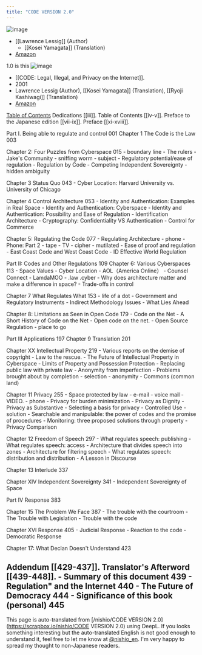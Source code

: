 ```yaml
---
title: "CODE VERSION 2.0"
---
```


![image](https://gyazo.com/1a80a4343766d08c4db95456734edc82/thumb/1000)
- [[Lawrence Lessig]] (Author)
    - [[Kosei Yamagata]] (Translation)
- [Amazon](https://amzn.to/4axuGQT)


1.0 is this
![image](https://gyazo.com/6c3d2391714b750e794434a2061133de/thumb/1000)
- [[CODE: Legal, Illegal, and Privacy on the Internet]].
- 2001
- Lawrence Lessig (Author), [[Kosei Yamagata]] (Translation), [[Ryoji Kashiwagi]] (Translation)
- [Amazon](https://amzn.to/4cGyb9m)

[Table of Contents](https://contents-memo.hatenablog.com/entry/20141213/1473666391)
Dedications [[iii]].
Table of Contents [[iv-v]].
Preface to the Japanese edition [[vii-ix]].
Preface [[xi-xviii]].


Part I. Being able to regulate and control 001
Chapter 1 The Code is the Law 003


Chapter 2: Four Puzzles from Cyberspace 015
    - boundary line
    - The rulers
    - Jake's Community
    - sniffing worm
    - subject
    - Regulatory potential/ease of regulation
    - Regulation by Code
    - Competing Independent Sovereignty
    - hidden ambiguity


Chapter 3 Status Quo 043
    - Cyber Location: Harvard University vs. University of Chicago


Chapter 4 Control Architecture 053
    - Identity and Authentication: Examples in Real Space
    - Identity and Authentication: Cyberspace
    - Identity and Authentication: Possibility and Ease of Regulation
    - Identification Architecture
    - Cryptography: Confidentiality VS Authentication
    - Control for Commerce


Chapter 5: Regulating the Code 077
    - Regulating Architecture
    - phone
    - Phone: Part 2
    - tape
    - TV
    - cipher
    - mutilated
    - Ease of proof and regulation
    - East Coast Code and West Coast Code
    - ID Effective World Regulation


Part II: Codes and Other Regulations 109
Chapter 6: Various Cyberspaces 113
    - Space Values
    - Cyber Location
    - AOL（America Online）
    - Counsel Connect
    - LamdaMOO
    - .law .cyber
    - Why does architecture matter and make a difference in space?
    - Trade-offs in control


Chapter 7 What Regulates What 153
    - life of a dot
    - Government and Regulatory Instruments
    - Indirect Methodology Issues
    - What Lies Ahead


Chapter 8: Limitations as Seen in Open Code 179
    - Code on the Net
    - A Short History of Code on the Net
    - Open code on the net.
    - Open Source Regulation
    - place to go


Part III Applications 197
Chapter 9 Translation 201


Chapter XX Intellectual Property 219
    - Various reports on the demise of copyright
    - Law to the rescue.
    - The Future of Intellectual Property in Cyberspace
    - Limits of Property and Possession Protection
    - Replacing public law with private law
    - Anonymity from imperfection
    - Problems brought about by completion
    - selection
    - anonymity
    - Commons (common land)


Chapter 11 Privacy 255
    - Space protected by law
    - e-mail
    - voice mail
    - VIDEO.
    - phone
    - Privacy for burden minimization
    - Privacy as Dignity
    - Privacy as Substantive
    - Selecting a basis for privacy
    - Controlled Use
    - solution
    - Searchable and manipulable: the power of codes and the promise of procedures
    - Monitoring: three proposed solutions through property
    - Privacy Comparison


Chapter 12 Freedom of Speech 297
    - What regulates speech: publishing
    - What regulates speech: access
    - Architecture that divides speech into zones
    - Architecture for filtering speech
    - What regulates speech: distribution and distribution
    - A Lesson in Discourse


Chapter 13 Interlude 337


Chapter XIV Independent Sovereignty 341
    - Independent Sovereignty of Space


Part IV Response 383

Chapter 15 The Problem We Face 387
    - The trouble with the courtroom
    - The Trouble with Legislation
    - Trouble with the code


Chapter XVI Response 405
    - Judicial Response
    - Reaction to the code
    - Democratic Response


Chapter 17: What Declan Doesn't Understand 423


Addendum [[429-437]].
Translator's Afterword [[439-448]].
    - Summary of this document 439
    - Regulation" and the Internet 440
    - The Future of Democracy 444
    - Significance of this book (personal) 445
---
This page is auto-translated from [/nishio/CODE VERSION 2.0](https://scrapbox.io/nishio/CODE VERSION 2.0) using DeepL. If you looks something interesting but the auto-translated English is not good enough to understand it, feel free to let me know at [@nishio_en](https://twitter.com/nishio_en). I'm very happy to spread my thought to non-Japanese readers.